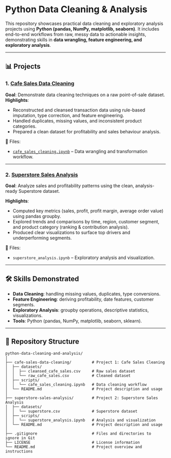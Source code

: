 # Python Data Cleaning & Analysis
This repository showcases practical data cleaning and exploratory analysis projects using **Python (pandas, NumPy, matplotlib, seaborn)**. It includes end-to-end workflows from raw, messy data to actionable insights, demonstrating skills in **data wrangling, feature engineering, and exploratory analysis**.

---

## 📊 Projects

### 1. [Cafe Sales Data Cleaning](cafe-sales-data-cleaning)

**Goal**: Demonstrate data cleaning techniques on a raw point-of-sale dataset.  
**Highlights**:

- Reconstructed and cleansed transaction data using rule-based imputation, type correction, and feature engineering.  
- Handled duplicates, missing values, and inconsistent product categories.  
- Prepared a clean dataset for profitability and sales behaviour analysis.  

📂 Files:

- [`cafe_sales_cleaning.ipynb`](cafe-sales-data-cleaning/scripts/cafe_sales_cleaning.ipynb) – Data wrangling and transformation workflow.  

---

### 2. [Superstore Sales Analysis](superstore-sales-analysis)
**Goal**: Analyze sales and profitability patterns using the clean, analysis-ready Superstore dataset.  

**Highlights**:
- Computed key metrics (sales, profit, profit margin, average order value) using pandas groupby.
- Explored trends and comparisons by time, region, customer segment, and product category (ranking & contribution analysis).
- Produced clear visualizations to surface top drivers and underperforming segments.

📂 Files:
- `superstore_analysis.ipynb` – Exploratory analysis and visualization.

---

## 🛠️ Skills Demonstrated
- **Data Cleaning**: handling missing values, duplicates, type conversions.  
- **Feature Engineering**: deriving profitability, date features, customer segments.  
- **Exploratory Analysis**: groupby operations, descriptive statistics, visualizations.  
- **Tools**: Python (pandas, NumPy, matplotlib, seaborn, sklearn).  

---

## 📂 Repository Structure

```
python-data-cleaning-and-analysis/
│
├── cafe-sales-data-cleaning/         # Project 1: Cafe Sales Cleaning
│  ├── datasets/                      
│  │  ├── cleansed_cafe_sales.csv     # Raw sales dataset
│  │  └── raw_cafe_sales.csv          # Cleaned dataset
│  ├── scripts/                       
│  │  └── cafe_sales_cleaning.ipynb   # Data cleaning workflow
│  └── README.md                      # Project description and usage
│
├── superstore-sales-analysis/        # Project 2: Superstore Sales Analysis
│  ├── datasets/
│  │  └── superstore.csv              # Superstore dataset
│  ├── scripts/
│  │  └── superstore_analysis.ipynb   # Analysis and visualization
│  └── README.md                      # Project description and usage
│
├── .gitignore                        # Files and directories to ignore in Git
├── LICENSE                           # License information
└── README.md                         # Project overview and instructions
```
